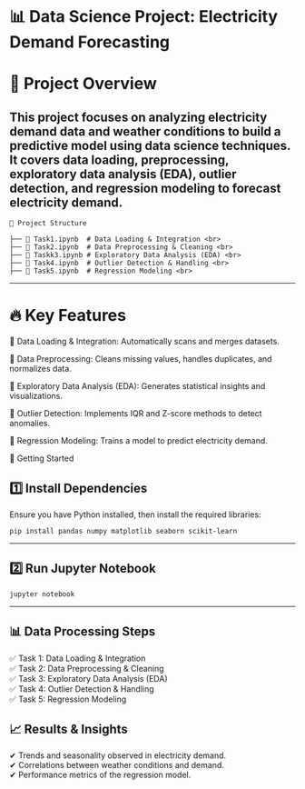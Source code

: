 # **📊 Data Science Project: Electricity Demand Forecasting**

# **📌 Project Overview**

This project focuses on analyzing electricity demand data and weather conditions to build a predictive model using data science techniques. It covers data loading, preprocessing, exploratory data analysis (EDA), outlier detection, and regression modeling to forecast electricity demand.
---
```
📂 Project Structure

├── 📜 Task1.ipynb  # Data Loading & Integration <br>
├── 📜 Task2.ipynb  # Data Preprocessing & Cleaning <br>
├── 📜 Taskk3.ipynb # Exploratory Data Analysis (EDA) <br>
├── 📜 Task4.ipynb  # Outlier Detection & Handling <br>
├── 📜 Task5.ipynb  # Regression Modeling <br>
```

---
# **🔥 Key Features**

📌 Data Loading & Integration: Automatically scans and merges datasets.

📌 Data Preprocessing: Cleans missing values, handles duplicates, and normalizes data.

📌 Exploratory Data Analysis (EDA): Generates statistical insights and visualizations.

📌 Outlier Detection: Implements IQR and Z-score methods to detect anomalies.

📌 Regression Modeling: Trains a model to predict electricity demand.
<br>

🚀 Getting Started

1️⃣ Install Dependencies
---
Ensure you have Python installed, then install the required libraries:
```
pip install pandas numpy matplotlib seaborn scikit-learn
```
---

## **2️⃣ Run Jupyter Notebook**
```
jupyter notebook
```
---

## **📊 Data Processing Steps**

✅ Task 1: Data Loading & Integration <br>
✅ Task 2: Data Preprocessing & Cleaning <br>
✅ Task 3: Exploratory Data Analysis (EDA) <br>
✅ Task 4: Outlier Detection & Handling <br>
✅ Task 5: Regression Modeling <br>

## **📈 Results & Insights**

✔ Trends and seasonality observed in electricity demand. <br>
✔ Correlations between weather conditions and demand. <br>
✔ Performance metrics of the regression model. <br>
